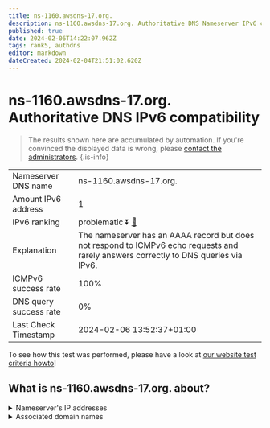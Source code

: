 ```yaml
---
title: ns-1160.awsdns-17.org.
description: ns-1160.awsdns-17.org. Authoritative DNS Nameserver IPv6 compatibility
published: true
date: 2024-02-06T14:22:07.962Z
tags: rank5, authdns
editor: markdown
dateCreated: 2024-02-04T21:51:02.620Z
---
```


# ns-1160.awsdns-17.org. Authoritative DNS IPv6 compatibility

> The results shown here are accumulated by automation. If you're convinced the displayed data is wrong, please [contact the administrators](/howto/chat). 
{.is-info}




|   |   |
| - | - |
| Nameserver DNS name | ns-1160.awsdns-17.org.
| Amount IPv6 address | 1
| IPv6 ranking | problematic :arrow_double_down: [🔗](/howto/ranking) |
| Explanation | The nameserver has an AAAA record but does not respond to ICMPv6 echo requests and rarely answers correctly to DNS queries via IPv6. |
| ICMPv6 success rate | 100%|
| DNS query success rate | 0% |
| Last Check Timestamp | 2024-02-06 13:52:37+01:00 |

To see how this test was performed, please have a look at [our website test criteria howto](/howto/testcriteria/authdns)!


## What is ns-1160.awsdns-17.org. about?




<details>
<summary>Nameserver's IP addresses</summary>

2600:9000:5304:8800::1

</details>



<details>
<summary>Associated domain names</summary>

www.sling.com

</details>
